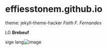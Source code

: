 # effiesstonem.github.io
theme: jekyll-theme-hacker
*Faith F. Fernandes*

LG **Brebeuf**

sige lang![image](https://user-images.githubusercontent.com/122419160/211955648-044f0db5-e480-4049-9bcb-7864ac2e8942.png)

